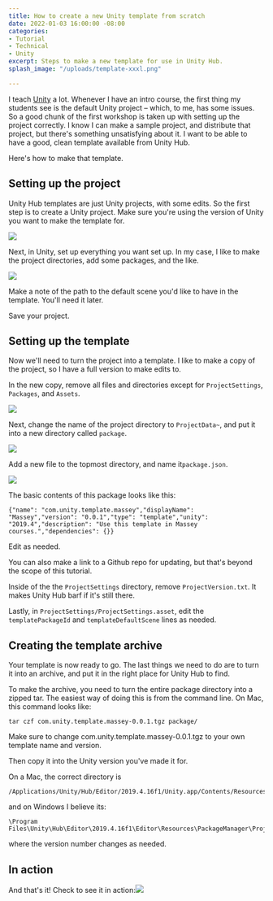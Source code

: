 ```yaml
---
title: How to create a new Unity template from scratch
date: 2022-01-03 16:00:00 -08:00
categories:
- Tutorial
- Technical
- Unity
excerpt: Steps to make a new template for use in Unity Hub.
splash_image: "/uploads/template-xxxl.png"

---
```


I teach [Unity](http://www.unity3d.com/) a lot. Whenever I have an intro course, the first thing my students see is the default Unity project – which, to me, has some issues. So a good chunk of the first workshop is taken up with setting up the project correctly. I know I can make a sample project, and distribute that project, but there's something unsatisfying about it. I want to be able to have a good, clean template available from Unity Hub.

Here's how to make that template.

## Setting up the project

Unity Hub templates are just Unity projects, with some edits. So the first step is to create a Unity project. Make sure you're using the version of Unity you want to make the template for.

![](/uploads/2022-01-04-unitytemplate_02.png)

Next, in Unity, set up everything you want set up. In my case, I like to make the project directories, add some packages, and the like.

![](/uploads/2022-01-04-unitytemplate_03.png)

Make a note of the path to the default scene you'd like to have in the template. You'll need it later.

Save your project.

## Setting up the template

Now we'll need to turn the project into a template. I like to make a copy of the project, so I have a full version to make edits to.

In the new copy, remove all files and directories except for `ProjectSettings`, `Packages`, and `Assets`.

![](/uploads/2022-01-04-unitytemplate_04.png)

Next, change the name of the project directory to `ProjectData~`, and put it into a new directory called `package`.

![](/uploads/2022-01-04-unitytemplate_05.png)

Add a new file to the topmost directory, and name it`package.json`.

![](/uploads/2022-01-04-unitytemplate_06.png)

The basic contents of this package looks like this:

    {"name": "com.unity.template.massey","displayName": "Massey","version": "0.0.1","type": "template","unity": "2019.4","description": "Use this template in Massey courses.","dependencies": {}}

Edit as needed.

You can also make a link to a Github repo for updating, but that's beyond the scope of this tutorial.

Inside of the the `ProjectSettings` directory, remove `ProjectVersion.txt`. It makes Unity Hub barf if it's still there.

Lastly, in `ProjectSettings/ProjectSettings.asset`, edit the `templatePackageId` and `templateDefaultScene` lines as needed.

## Creating the template archive

Your template is now ready to go. The last things we need to do are to turn it into an archive, and put it in the right place for Unity Hub to find.

To make the archive, you need to turn the entire package directory into a zipped tar. The easiest way of doing this is from the command line. On Mac, this command looks like:

    tar czf com.unity.template.massey-0.0.1.tgz package/

Make sure to change com.unity.template.massey-0.0.1.tgz to your own template name and version.

Then copy it into the Unity version you've made it for.

On a Mac, the correct directory is

    /Applications/Unity/Hub/Editor/2019.4.16f1/Unity.app/Contents/Resources/PackageManager/ProjectTemplates

and on Windows I believe its:

    \Program Files\Unity\Hub\Editor\2019.4.16f1\Editor\Resources\PackageManager\ProjectTemplates

where the version number changes as needed.

## In action

And that's it! Check to see it in action:![](/uploads/2022-01-04-unitytemplate_01.png)